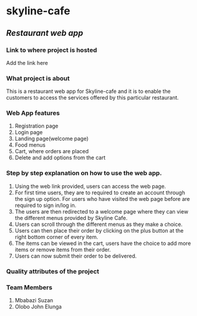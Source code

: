 # skyline-cafe
## *Restaurant web app*
### Link to where project is hosted
Add the link here
### What project is about
This is a restaurant web app for Skyline-cafe and it is to enable the customers
to access the services offered by this particular restaurant.
### Web App features
1. Registration page 
2. Login page 
3. Landing page(welcome page)
4. Food menus
5. Cart, where orders are placed
6. Delete and add options from the cart
### Step by step explanation on how to use the web app.
1. Using the web link provided, users can access the web page.
2. For first time users, they are to required to create an account through the sign up option. For users who have visited the web page before are required to sign in/log in.
3. The users are then redirected to a welcome page where they can view the different menus provided by Skyline Cafe.
4. Users can scroll through the different menus as they make a choice.
5. Users can then place their order by clicking on the plus button at the right bottom corner of every item.
6. The items can be viewed in the cart, users have the choice to add more items or remove items from their order. 
7. Users can now submit their order to be delivered.
### Quality attributes of the project
### Team Members
1. Mbabazi Suzan
2. Olobo John Elunga
